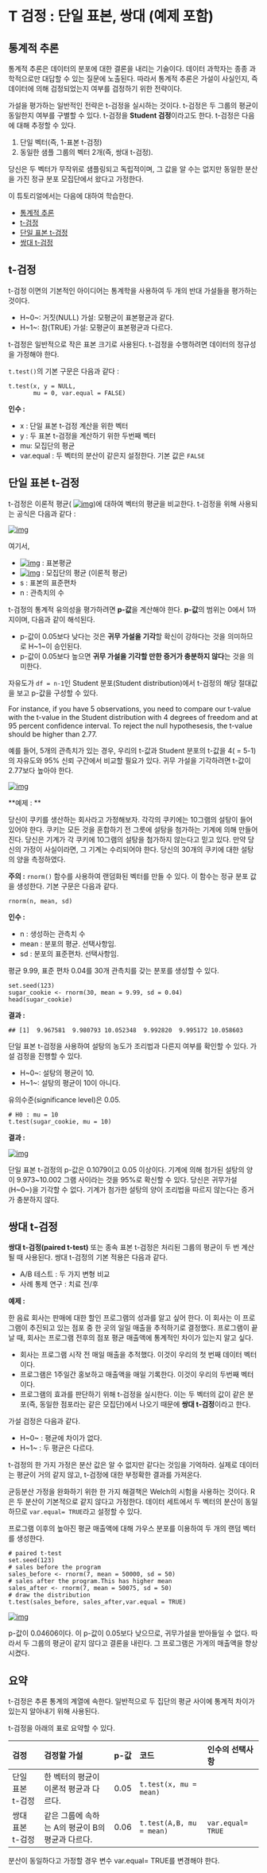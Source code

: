 # T 검정 : 단일 표본, 쌍대 (예제 포함)



## 통계적 추론

통계적 추론은 데이터의 분포에 대한 결론을 내리는 기술이다. 데이터 과학자는 종종 과학적으로만 대답할 수 있는 질문에 노출된다. 따라서 통계적 추론은 가설이 사실인지, 즉 데이터에 의해 검정되었는지 여부를 검정하기 위한 전략이다.

가설을 평가하는 일반적인 전략은 t-검정을 실시하는 것이다. t-검정은 두 그룹의 평균이 동일한지 여부를 구별할 수 있다. t-검정을 **Student 검정**이라고도 한다. t-검정은 다음에 대해 추정할 수 있다.

1. 단일 벡터(즉, 1-표본 t-검정)
2. 동일한 샘플 그룹의 벡터 2개(즉, 쌍대 t-검정).

당신은 두 벡터가 무작위로 샘플링되고 독립적이며, 그 값을 알 수는 없지만 동일한 분산을 가진 정규 분포 모집단에서 왔다고 가정한다.

이 튜토리얼에서는 다음에 대하여 학습한다.

- [통계적 추론](./r-t-test-one-sample_kr.html#1)
- [t-검정](./r-t-test-one-sample_kr.html#2)
- [단일 표본 t-검정](./r-t-test-one-sample_kr.html#3)
- [쌍대 t-검정](./r-t-test-one-sample_kr.html#4)



## t-검정

t-검정 이면의 기본적인 아이디어는 통계학을 사용하여 두 개의 반대 가설들을 평가하는 것이다.

- H~0~: 거짓(NULL) 가설: 모평균이 표본평균과 같다.
- H~1~: 참(TRUE) 가설: 모평균이 표본평균과 다르다.

t-검정은 일반적으로 작은 표본 크기로 사용된다. t-검정을 수행하려면 데이터의 정규성을 가정해야 한다.

`t.test()`의 기본 구문은 다음과 같다 :

```
t.test(x, y = NULL,
       mu = 0, var.equal = FALSE)
```

**인수 :**

- x : 단일 표본 t-검정 계산을 위한 벡터
- y : 두 표본 t-검정을 계산하기 위한 두번째 벡터
- mu: 모집단의 평균
- var.equal : 두 벡터의 분산이 같은지 설정한다. 기본 값은 `FALSE`



## 단일 표본 t-검정

t-검정은 이론적 평균( [![img](https://www.guru99.com/images/r_programming/032918_0821_TTestinROn6.jpg)](https://www.guru99.com/images/r_programming/032918_0821_TTestinROn6.jpg))에 대하여 벡터의 평균을 비교한다. t-검정을 위해 사용되는 공식은 다음과 같다 :

[![img](https://www.guru99.com/images/r_programming/032918_0821_TTestinROn4.jpg)](https://www.guru99.com/images/r_programming/032918_0821_TTestinROn4.jpg)

여기서, 

- [![img](https://www.guru99.com/images/r_programming/032918_0821_TTestinROn5.jpg)](https://www.guru99.com/images/r_programming/032918_0821_TTestinROn5.jpg) : 표본평균
- [![img](https://www.guru99.com/images/r_programming/032918_0821_TTestinROn6.jpg)](https://www.guru99.com/images/r_programming/032918_0821_TTestinROn6.jpg) : 모집단의 평균 (이론적 평균)
- s : 표본의 표준편차
- n : 관측치의 수

 t-검정의 통계적 유의성을 평가하려면 **p-값**을 계산해야 한다. **p-값**의 범위는 0에서 1까지이며, 다음과 같이 해석된다.

- p-값이 0.05보다 낮다는 것은 **귀무 가설을 기각**할 확신이 강하다는 것을 의미하므로 H~1~이 승인된다.
- p-값이 0.05보다 높으면 **귀무 가설을 기각할 만한 증거가 충분하지 않다**는 것을 의미한다.  

자유도가 `df = n-1`인 Student 분포(Student distribution)에서 t-검정의 해당 절대값을 보고 p-값을 구성할 수 있다.

For instance, if you have 5 observations, you need to compare our t-value with the t-value in the Student distribution with 4 degrees of freedom and at 95 percent confidence interval. To reject the null hypothesesis, the t-value should be higher than 2.77.

예를 들어, 5개의 관측치가 있는 경우, 우리의 t-값과 Student 분포의 t-값을 4( = 5-1)의 자유도와 95% 신뢰 구간에서 비교할 필요가 있다. 귀무 가설을 기각하려면 t-값이 2.77보다 높아야 한다.



[![img](images/032918_0821_TTestinROn1.png)](https://www.guru99.com/images/r_programming/032918_0821_TTestinROn1.png)



**예제 : **

당신이 쿠키를 생산하는 회사라고 가정해보자. 각각의 쿠키에는 10그램의 설탕이 들어있어야 한다. 쿠키는 모든 것을 혼합하기 전 그릇에 설탕을 첨가하는 기계에 의해 만들어진다. 당신은 기계가 각 쿠키에 10그램의 설탕을 첨가하지 않는다고 믿고 있다. 만약 당신의 가정이 사실이라면, 그 기계는 수리되어야 한다. 당신의 30개의 쿠키에 대한 설탕의 양을 측정하였다.

**주의 :** `rnorm()` 함수를 사용하여 랜덤화된 벡터를 만들 수 있다. 이 함수는 정규 분포 값을 생성한다. 기본 구문은 다음과 같다.

```
rnorm(n, mean, sd)
```

**인수 :** 

- n : 생성하는 관측치 수
- mean : 분포의 평균. 선택사항임.
- sd : 분포의 표준편차. 선택사항임.



평균 9.99, 표준 편차 0.04를 30개 관측치를 갖는 분포를 생성할 수 있다.

```
set.seed(123) 
sugar_cookie <- rnorm(30, mean = 9.99, sd = 0.04)
head(sugar_cookie)
```

**결과 :**

```
## [1]  9.967581  9.980793 10.052348  9.992820  9.995172 10.058603
```



단일 표본 t-검정을 사용하여 설탕의 농도가 조리법과 다른지 여부를 확인할 수 있다. 가설 검정을 진행할 수 있다.

- H~0~: 설탕의 평균이 10.
- H~1~: 설탕의 평균이 10이 아니다.

유의수준(significance level)은 0.05.

```
# H0 : mu = 10
t.test(sugar_cookie, mu = 10)		
```

**결과 :** 

[![img](images/032918_0821_TTestinROn2.png)](https://www.guru99.com/images/r_programming/032918_0821_TTestinROn2.png)

단일 표본 t-검정의 p-값은 0.1079이고 0.05 이상이다. 기계에 의해 첨가된 설탕의 양이 9.973~10.002 그램 사이라는 것을 95%로 확신할 수 있다. 당신은 귀무가설(H~0~)을 기각할 수 없다. 기계가 첨가한 설탕의 양이 조리법을 따르지 않는다는 증거가 충분하지 않다.



## 쌍대 t-검정

**쌍대 t-검정(paired t-test)** 또는 종속 표본 t-검정은 처리된 그룹의 평균이 두 번 계산될 때 사용된다. 쌍대 t-검정의 기본 적용은 다음과 같다.

- A/B 테스트 : 두 가지 변형 비교
- 사례 통제 연구 : 치료 전/후



**예제 :**

한 음료 회사는 판매에 대한 할인 프로그램의 성과를 알고 싶어 한다. 이 회사는 이 프로그램이 추진되고 있는 점포 중 한 곳의 일일 매출을 추적하기로 결정했다. 프로그램이 끝날 때, 회사는 프로그램 전후의 점포 평균 매출액에 통계적인 차이가 있는지 알고 싶다.

- 회사는 프로그램 시작 전 매일 매출을 추적했다. 이것이 우리의 첫 번째 데이터 벡터이다.
- 프로그램은 1주일간 홍보하고 매출액을 매일 기록한다. 이것이 우리의 두번째 벡터이다.
- 프로그램의 효과를 판단하기 위해 t-검정을 실시한다. 이는 두 벡터의 값이 같은 분포(즉, 동일한 점포라는 같은 모집단)에서 나오기 때문에 **쌍대 t-검정**이라고 한다.



가설 검정은 다음과 같다.

- H~0~ : 평균에 차이가 없다.
- H~1~ : 두 평균은 다르다.  



t-검정의 한 가지 가정은 분산 값은 알 수 없지만 같다는 것임을 기억하라. 실제로 데이터는 평균이 거의 같지 않고, t-검정에 대한 부정확한 결과를 가져온다.

균등분산 가정을 완화하기 위한 한 가지 해결책은 Welch의 시험을 사용하는 것이다. R은 두 분산이 기본적으로 같지 않다고 가정한다. 데이터 세트에서 두 벡터의 분산이 동일하므로 `var.equal= TRUE`라고 설정할 수 있다.

프로그램 이후의 높아진 평균 매출액에 대해 가우스 분포를 이용하여 두 개의 랜덤 벡터를 생성한다.

```
# paired t-test
set.seed(123)
# sales before the program
sales_before <- rnorm(7, mean = 50000, sd = 50)
# sales after the program.This has higher mean
sales_after <- rnorm(7, mean = 50075, sd = 50)
# draw the distribution
t.test(sales_before, sales_after,var.equal = TRUE)
```

[![img](images/032918_0821_TTestinROn3.png)](https://www.guru99.com/images/r_programming/032918_0821_TTestinROn3.png)

p-값이 0.04606이다. 이 p-값이 0.05보다 낮으므로, 귀무가설을 받아들일 수 없다. 따라서 두 그룹의 평균이 같지 않다고 결론을 내린다. 그 프로그램은 가게의 매출액을 향상시켰다.



## 요약

t-검정은 추론 통계의 계열에 속한다. 일반적으로 두 집단의 평균 사이에 통계적 차이가 있는지 알아내기 위해 사용된다.

t-검정을 아래의 표로 요약할 수 있다.

| 검정             | 검정할 가설                                      | p-값 | 코드                     | 인수의 선택사항   |
| :--------------- | :----------------------------------------------- | :--- | :----------------------- | :---------------- |
| 단일 표본 t-검정 | 한 벡터의 평균이 이론적 평균과 다르다.           | 0.05 | `t.test(x, mu = mean)`   |                   |
| 쌍대 표본 t-검정 | 같은 그룹에 속하는 A의 평균이 B의 평균과 다르다. | 0.06 | `t.test(A,B, mu = mean)` | `var.equal= TRUE` |

분산이 동일하다고 가정할 경우 변수 var.equal= TRUE를 변경해야 한다.



 